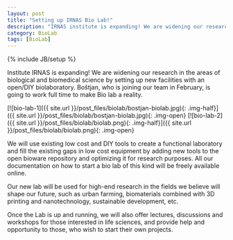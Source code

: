 ```yaml
---
layout: post
title: "Setting up IRNAS Bio Lab!"
description: "IRNAS institute is expanding! We are widening our research in the areas of biological and biomedical science by setting up new facilities with an open/DIY biolaboratory."
category: BioLab
tags: [BioLab]
---
```

{% include JB/setup %}

Institute IRNAS is expanding! We are widening our research in the areas of biological and biomedical science by setting up new facilities with an open/DIY biolaboratory. Boštjan, who is joining our team in February, is going to work full time to make Bio lab a reality.

[![bio-lab-1]({{ site.url }}/post_files/biolab/bostjan-biolab.jpg){: .img-half}]({{ site.url }}/post_files/biolab/bostjan-biolab.jpg){: .img-open}
[![bio-lab-2]({{ site.url }}/post_files/biolab/biolab.png){: .img-half}]({{ site.url }}/post_files/biolab/biolab.png){: .img-open}

We will use existing low cost and DIY tools to create a functional laboratory and fill the existing gaps in low cost equipment by adding new tools to the open bioware repository and optimizing it for research purposes. All our documentation on how to start a bio lab of this kind will be freely available online. 

Our new lab will be used for high-end research in the fields we believe will shape our future, such as urban farming, biomaterials combined with 3D printing and nanotechnology, sustainable development, etc.

Once the Lab is up and running, we will also offer lectures, discussions and workshops for those interested in life sciences, and provide help and opportunity to those, who wish to start their own projects.

